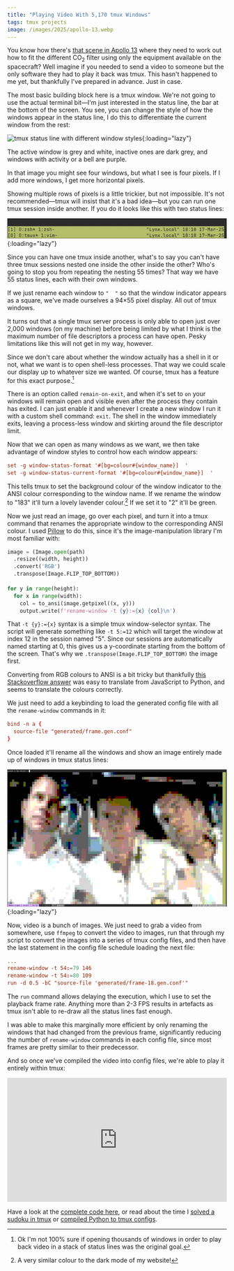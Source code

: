 ```yaml
---
title: "Playing Video With 5,170 tmux Windows"
tags: tmux projects
image: /images/2025/apollo-13.webp
---
```


You know how there's [that scene in Apollo 13][apollo-13] where they need to work out how to fit the different CO<sub>2</sub> filter using only the equipment available on the spacecraft? Well imagine if you needed to send a video to someone but the only software they had to play it back was tmux. This hasn't happened to me yet, but thankfully I've prepared in advance. Just in case.

[apollo-13]: https://www.youtube.com/watch?v=ry55--J4_VQ

The most basic building block here is a tmux window. We're not going to use the actual terminal bit—I'm just interested in the status line, the bar at the bottom of the screen. You see, you can change the style of how the windows appear in the status line, I do this to differentiate the current window from the rest:

![tmux status line with different window styles](/images/2024/tmux-status-line.gif){:loading="lazy"}

The active window is grey and white, inactive ones are dark grey, and windows with activity or a bell are purple.

In that image you might see four windows, but what I see is four pixels. If I add more windows, I get more horizontal pixels.

Showing multiple rows of pixels is a little trickier, but not impossible. It's not recommended—tmux will insist that it's a bad idea—but you can run one tmux session inside another. If you do it looks like this with two status lines:

![two tmux status lines stacked on top of one another](/images/2025/tmux-double-status.webp){:loading="lazy"}

Since you can have one tmux inside another, what's to say you can't have three tmux sessions nested one inside the other inside the other? Who's going to stop you from repeating the nesting 55 times? That way we have 55 status lines, each with their own windows.

If we just rename each window to `"  "` so that the window indicator appears as a square, we've made ourselves a 94&times;55 pixel display. All out of tmux windows.

It turns out that a single tmux server process is only able to open just over 2,000 windows (on my machine) before being limited by what I think is the maximum number of file descriptors a process can have open. Pesky limitations like this will not get in my way, however.

Since we don't care about whether the window actually has a shell in it or not, what we want is to open shell-less processes. That way we could scale our display up to whatever size we wanted. Of course, tmux has a feature for this exact purpose.[^purpose-unsure]

[^purpose-unsure]: Ok I'm not 100% sure if opening thousands of windows in order to play back video in a stack of status lines was the original goal.

There is an option called `remain-on-exit`, and when it's set to `on` your windows will remain open and visible even after the process they contain has exited. I can just enable it and whenever I create a new window I run it with a custom shell command: `exit`. The shell in the window immediately exits, leaving a process-less window and skirting around the file descriptor limit.

Now that we can open as many windows as we want, we then take advantage of window styles to control how each window appears:

```conf
set -g window-status-format '#[bg=colour#{window_name}]  '
set -g window-status-current-format '#[bg=colour#{window_name}]  '
```

This tells tmux to set the background colour of the window indicator to the ANSI colour corresponding to the window name. If we rename the window to "183" it'll turn a lovely lavender colour.[^lavender] If we set it to "2" it'll be green.

[^lavender]: A very similar colour to the dark mode of my website!

Now we just read an image, go over each pixel, and turn it into a tmux command that renames the appropriate window to the corresponding ANSI colour. I used [Pillow](https://pypi.org/project/pillow/) to do this, since it's the image-manipulation library I'm most familiar with:

```py
image = (Image.open(path)
  .resize((width, height))
  .convert('RGB')
  .transpose(Image.FLIP_TOP_BOTTOM))

for y in range(height):
  for x in range(width):
    col = to_ansi(image.getpixel((x, y)))
    output.write(f'rename-window -t {y}:={x} {col}\n')
```

That `-t {y}:={x}` syntax is a simple tmux window-selector syntax. The script will generate something like `-t 5:=12` which will target the window at index 12 in the session named "5". Since our sessions are automatically named starting at 0, this gives us a y-coordinate starting from the bottom of the screen. That's why we `.transpose(Image.FLIP_TOP_BOTTOM)` the image first.

Converting from RGB colours to ANSI is a bit tricky but thankfully [this Stackoverflow answer](https://stackoverflow.com/questions/15682537) was easy to translate from JavaScript to Python, and seems to translate the colours correctly.

We just need to add a keybinding to load the generated config file with all the `rename-window` commands in it:

```conf
bind -n a {
  source-file "generated/frame.gen.conf"
}
```

Once loaded it'll rename all the windows and show an image entirely made up of windows in tmux status lines:

![a very pixellated still frame from Apollo 13 inside tmux](/images/2025/apollo-13.webp){:loading="lazy"}

Now, video is a bunch of images. We just need to grab a video from somewhere, use `ffmpeg` to convert the video to images, run that through my script to convert the images into a series of tmux config files, and then have the last statement in the config file schedule loading the next file:

```conf
...
rename-window -t 54:=79 146
rename-window -t 54:=80 109
run -d 0.5 -bC "source-file 'generated/frame-18.gen.conf'"
```

The `run` command allows delaying the execution, which I use to set the playback frame rate. Anything more than 2-3 FPS results in artefacts as tmux isn't able to re-draw all the status lines fast enough.

I was able to make this marginally more efficient by only renaming the windows that had changed from the previous frame, significantly reducing the number of `rename-window` commands in each config file, since most frames are pretty similar to their predecessor.

And so once we've compiled the video into config files, we're able to play it entirely within tmux:

<div style="position: relative; padding-bottom: 56.25%; height: 0; overflow: hidden;">
<iframe style="position: absolute; top: 0; left: 0; width: 100%; height: 100%;"
  width="650" height="400" src="https://www.youtube.com/embed/LbzVmDITCoo"
  title="YouTube video player" frameborder="0" allow="accelerometer; autoplay; clipboard-write; encrypted-media; gyroscope; picture-in-picture; web-share" allowfullscreen></iframe>
</div>

Have a look at the [complete code here](https://codeberg.org/willhbr/tmux-video), or read about the time I [solved a sudoku in tmux](/2024/12/27/solving-sudoku-with-tmux/) or [compiled Python to tmux configs](/2024/03/15/making-a-compiler-to-prove-tmux-is-turing-complete/).

